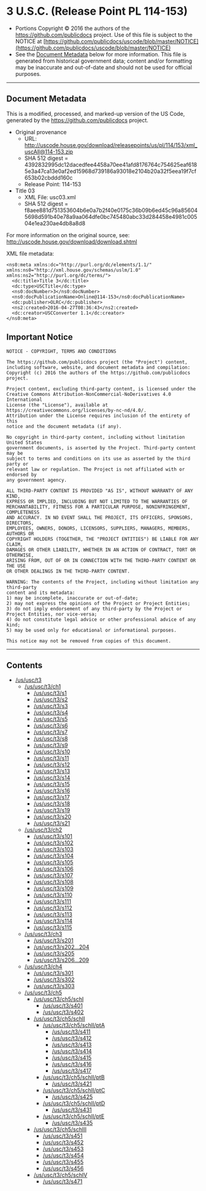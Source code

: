 ---
---

# 3 U.S.C. (Release Point PL 114-153)

* Portions Copyright © 2016 the authors of the https://github.com/publicdocs project.
  Use of this file is subject to the NOTICE at [https://github.com/publicdocs/uscode/blob/master/NOTICE](https://github.com/publicdocs/uscode/blob/master/NOTICE)
* See the [Document Metadata](#document-metadata) below for more information.
  This file is generated from historical government data; content and/or formatting may be inaccurate and out-of-date and should not be used for official purposes.

----------

## Document Metadata

This is a modified, processed, and marked-up version of the US Code,
generated by the https://github.com/publicdocs project.

* Original provenance
    * URL: http://uscode.house.gov/download/releasepoints/us/pl/114/153/xml_uscAll@114-153.zip
    * SHA 512 digest = 4392832995dc12dacedfee4458a70ee41afd8176764c754625eaf6185e3a47ca13e0af2ed15968d739186a93018e2104b20a32f5eea19f7cf653b02cbddd160c
    * Release Point: 114-153
* Title 03
    * XML File: usc03.xml
    * SHA 512 digest = f8aee881d751353604b6e0a7b2f40e0175c36b09b6ed45c96a856045698d591b40e78a9aa064dfe0bc745480abc33d284458e4981c00504e1ea230ae4db8a8d8

For more information on the original source, see:
http://uscode.house.gov/download/download.shtml



XML file metadata:

```
<ns0:meta xmlns:dc="http://purl.org/dc/elements/1.1/" xmlns:ns0="http://xml.house.gov/schemas/uslm/1.0" xmlns:ns2="http://purl.org/dc/terms/">
  <dc:title>Title 3</dc:title>
  <dc:type>USCTitle</dc:type>
  <ns0:docNumber>3</ns0:docNumber>
  <ns0:docPublicationName>Online@114-153</ns0:docPublicationName>
  <dc:publisher>OLRC</dc:publisher>
  <ns2:created>2016-04-27T08:36:43</ns2:created>
  <dc:creator>USCConverter 1.1</dc:creator>
</ns0:meta>

```

## Important Notice

```
NOTICE - COPYRIGHT, TERMS AND CONDITIONS

The https://github.com/publicdocs project (the "Project") content,
including software, website, and document metadata and compilation:
Copyright (c) 2016 the authors of the https://github.com/publicdocs project.

Project content, excluding third-party content, is licensed under the
Creative Commons Attribution-NonCommercial-NoDerivatives 4.0 International
License (the "License"), available at https://creativecommons.org/licenses/by-nc-nd/4.0/.
Attribution under the License requires inclusion of the entirety of this
notice and the document metadata (if any).

No copyright in third-party content, including without limitation United States
government documents, is asserted by the Project. Third-party content may be
subject to terms and conditions on its use as asserted by the third party or
relevant law or regulation. The Project is not affiliated with or endorsed by
any government agency.

ALL THIRD-PARTY CONTENT IS PROVIDED "AS IS", WITHOUT WARRANTY OF ANY KIND,
EXPRESS OR IMPLIED, INCLUDING BUT NOT LIMITED TO THE WARRANTIES OF
MERCHANTABILITY, FITNESS FOR A PARTICULAR PURPOSE, NONINFRINGEMENT, COMPLETENESS
AND ACCURACY. IN NO EVENT SHALL THE PROJECT, ITS OFFICERS, SPONSORS, DIRECTORS,
EMPLOYEES, OWNERS, DONORS, LICENSORS, SUPPLIERS, MANAGERS, MEMBERS, AUTHORS OR
COPYRIGHT HOLDERS (TOGETHER, THE "PROJECT ENTITIES") BE LIABLE FOR ANY CLAIM,
DAMAGES OR OTHER LIABILITY, WHETHER IN AN ACTION OF CONTRACT, TORT OR OTHERWISE,
ARISING FROM, OUT OF OR IN CONNECTION WITH THE THIRD-PARTY CONTENT OR THE USE
OR OTHER DEALINGS IN THE THIRD-PARTY CONTENT.

WARNING: The contents of the Project, including without limitation any third-party
content and its metadata:
1) may be incomplete, inaccurate or out-of-date;
2) may not express the opinions of the Project or Project Entities;
3) do not imply endorsement of any third-party by the Project or Project Entities, nor vice-versa;
4) do not constitute legal advice or other professional advice of any kind;
5) may be used only for educational or informational purposes.

This notice may not be removed from copies of this document.

```


----------

## Contents



* [/us/usc/t3](.//us/usc/t3//m__us_usc_t3.md)
  * [/us/usc/t3/ch1](.//us/usc/t3/ch1//m__us_usc_t3_ch1.md)
    * [/us/usc/t3/s1](.//us/usc/t3/ch1//m__us_usc_t3_s1.md)
    * [/us/usc/t3/s2](.//us/usc/t3/ch1//m__us_usc_t3_s2.md)
    * [/us/usc/t3/s3](.//us/usc/t3/ch1//m__us_usc_t3_s3.md)
    * [/us/usc/t3/s4](.//us/usc/t3/ch1//m__us_usc_t3_s4.md)
    * [/us/usc/t3/s5](.//us/usc/t3/ch1//m__us_usc_t3_s5.md)
    * [/us/usc/t3/s6](.//us/usc/t3/ch1//m__us_usc_t3_s6.md)
    * [/us/usc/t3/s7](.//us/usc/t3/ch1//m__us_usc_t3_s7.md)
    * [/us/usc/t3/s8](.//us/usc/t3/ch1//m__us_usc_t3_s8.md)
    * [/us/usc/t3/s9](.//us/usc/t3/ch1//m__us_usc_t3_s9.md)
    * [/us/usc/t3/s10](.//us/usc/t3/ch1//m__us_usc_t3_s10.md)
    * [/us/usc/t3/s11](.//us/usc/t3/ch1//m__us_usc_t3_s11.md)
    * [/us/usc/t3/s12](.//us/usc/t3/ch1//m__us_usc_t3_s12.md)
    * [/us/usc/t3/s13](.//us/usc/t3/ch1//m__us_usc_t3_s13.md)
    * [/us/usc/t3/s14](.//us/usc/t3/ch1//m__us_usc_t3_s14.md)
    * [/us/usc/t3/s15](.//us/usc/t3/ch1//m__us_usc_t3_s15.md)
    * [/us/usc/t3/s16](.//us/usc/t3/ch1//m__us_usc_t3_s16.md)
    * [/us/usc/t3/s17](.//us/usc/t3/ch1//m__us_usc_t3_s17.md)
    * [/us/usc/t3/s18](.//us/usc/t3/ch1//m__us_usc_t3_s18.md)
    * [/us/usc/t3/s19](.//us/usc/t3/ch1//m__us_usc_t3_s19.md)
    * [/us/usc/t3/s20](.//us/usc/t3/ch1//m__us_usc_t3_s20.md)
    * [/us/usc/t3/s21](.//us/usc/t3/ch1//m__us_usc_t3_s21.md)
  * [/us/usc/t3/ch2](.//us/usc/t3/ch2//m__us_usc_t3_ch2.md)
    * [/us/usc/t3/s101](.//us/usc/t3/ch2//m__us_usc_t3_s101.md)
    * [/us/usc/t3/s102](.//us/usc/t3/ch2//m__us_usc_t3_s102.md)
    * [/us/usc/t3/s103](.//us/usc/t3/ch2//m__us_usc_t3_s103.md)
    * [/us/usc/t3/s104](.//us/usc/t3/ch2//m__us_usc_t3_s104.md)
    * [/us/usc/t3/s105](.//us/usc/t3/ch2//m__us_usc_t3_s105.md)
    * [/us/usc/t3/s106](.//us/usc/t3/ch2//m__us_usc_t3_s106.md)
    * [/us/usc/t3/s107](.//us/usc/t3/ch2//m__us_usc_t3_s107.md)
    * [/us/usc/t3/s108](.//us/usc/t3/ch2//m__us_usc_t3_s108.md)
    * [/us/usc/t3/s109](.//us/usc/t3/ch2//m__us_usc_t3_s109.md)
    * [/us/usc/t3/s110](.//us/usc/t3/ch2//m__us_usc_t3_s110.md)
    * [/us/usc/t3/s111](.//us/usc/t3/ch2//m__us_usc_t3_s111.md)
    * [/us/usc/t3/s112](.//us/usc/t3/ch2//m__us_usc_t3_s112.md)
    * [/us/usc/t3/s113](.//us/usc/t3/ch2//m__us_usc_t3_s113.md)
    * [/us/usc/t3/s114](.//us/usc/t3/ch2//m__us_usc_t3_s114.md)
    * [/us/usc/t3/s115](.//us/usc/t3/ch2//m__us_usc_t3_s115.md)
  * [/us/usc/t3/ch3](.//us/usc/t3/ch3//m__us_usc_t3_ch3.md)
    * [/us/usc/t3/s201](.//us/usc/t3/ch3//m__us_usc_t3_s201.md)
    * [/us/usc/t3/s202...204](.//us/usc/t3/ch3//m__us_usc_t3_s202...204.md)
    * [/us/usc/t3/s205](.//us/usc/t3/ch3//m__us_usc_t3_s205.md)
    * [/us/usc/t3/s206...209](.//us/usc/t3/ch3//m__us_usc_t3_s206...209.md)
  * [/us/usc/t3/ch4](.//us/usc/t3/ch4//m__us_usc_t3_ch4.md)
    * [/us/usc/t3/s301](.//us/usc/t3/ch4//m__us_usc_t3_s301.md)
    * [/us/usc/t3/s302](.//us/usc/t3/ch4//m__us_usc_t3_s302.md)
    * [/us/usc/t3/s303](.//us/usc/t3/ch4//m__us_usc_t3_s303.md)
  * [/us/usc/t3/ch5](.//us/usc/t3/ch5//m__us_usc_t3_ch5.md)
    * [/us/usc/t3/ch5/schI](.//us/usc/t3/ch5/schI//m__us_usc_t3_ch5_schI.md)
      * [/us/usc/t3/s401](.//us/usc/t3/ch5/schI//m__us_usc_t3_s401.md)
      * [/us/usc/t3/s402](.//us/usc/t3/ch5/schI//m__us_usc_t3_s402.md)
    * [/us/usc/t3/ch5/schII](.//us/usc/t3/ch5/schII//m__us_usc_t3_ch5_schII.md)
      * [/us/usc/t3/ch5/schII/ptA](.//us/usc/t3/ch5/schII/ptA//m__us_usc_t3_ch5_schII_ptA.md)
        * [/us/usc/t3/s411](.//us/usc/t3/ch5/schII/ptA//m__us_usc_t3_s411.md)
        * [/us/usc/t3/s412](.//us/usc/t3/ch5/schII/ptA//m__us_usc_t3_s412.md)
        * [/us/usc/t3/s413](.//us/usc/t3/ch5/schII/ptA//m__us_usc_t3_s413.md)
        * [/us/usc/t3/s414](.//us/usc/t3/ch5/schII/ptA//m__us_usc_t3_s414.md)
        * [/us/usc/t3/s415](.//us/usc/t3/ch5/schII/ptA//m__us_usc_t3_s415.md)
        * [/us/usc/t3/s416](.//us/usc/t3/ch5/schII/ptA//m__us_usc_t3_s416.md)
        * [/us/usc/t3/s417](.//us/usc/t3/ch5/schII/ptA//m__us_usc_t3_s417.md)
      * [/us/usc/t3/ch5/schII/ptB](.//us/usc/t3/ch5/schII/ptB//m__us_usc_t3_ch5_schII_ptB.md)
        * [/us/usc/t3/s421](.//us/usc/t3/ch5/schII/ptB//m__us_usc_t3_s421.md)
      * [/us/usc/t3/ch5/schII/ptC](.//us/usc/t3/ch5/schII/ptC//m__us_usc_t3_ch5_schII_ptC.md)
        * [/us/usc/t3/s425](.//us/usc/t3/ch5/schII/ptC//m__us_usc_t3_s425.md)
      * [/us/usc/t3/ch5/schII/ptD](.//us/usc/t3/ch5/schII/ptD//m__us_usc_t3_ch5_schII_ptD.md)
        * [/us/usc/t3/s431](.//us/usc/t3/ch5/schII/ptD//m__us_usc_t3_s431.md)
      * [/us/usc/t3/ch5/schII/ptE](.//us/usc/t3/ch5/schII/ptE//m__us_usc_t3_ch5_schII_ptE.md)
        * [/us/usc/t3/s435](.//us/usc/t3/ch5/schII/ptE//m__us_usc_t3_s435.md)
    * [/us/usc/t3/ch5/schIII](.//us/usc/t3/ch5/schIII//m__us_usc_t3_ch5_schIII.md)
      * [/us/usc/t3/s451](.//us/usc/t3/ch5/schIII//m__us_usc_t3_s451.md)
      * [/us/usc/t3/s452](.//us/usc/t3/ch5/schIII//m__us_usc_t3_s452.md)
      * [/us/usc/t3/s453](.//us/usc/t3/ch5/schIII//m__us_usc_t3_s453.md)
      * [/us/usc/t3/s454](.//us/usc/t3/ch5/schIII//m__us_usc_t3_s454.md)
      * [/us/usc/t3/s455](.//us/usc/t3/ch5/schIII//m__us_usc_t3_s455.md)
      * [/us/usc/t3/s456](.//us/usc/t3/ch5/schIII//m__us_usc_t3_s456.md)
    * [/us/usc/t3/ch5/schIV](.//us/usc/t3/ch5/schIV//m__us_usc_t3_ch5_schIV.md)
      * [/us/usc/t3/s471](.//us/usc/t3/ch5/schIV//m__us_usc_t3_s471.md)


